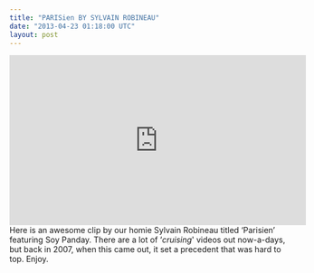 ```yaml
---
title: "PARISien BY SYLVAIN ROBINEAU"
date: "2013-04-23 01:18:00 UTC"
layout: post
---
```


<p><iframe frameborder="0" height="301" src="https://www.dailymotion.com/embed/video/x322n2" width="524"></iframe><br/>Here is an awesome clip by our homie Sylvain Robineau titled &#8216;Parisien&#8217; featuring Soy Panday. There are a lot of &#8216;<em>cruising</em>' videos out now-a-days, but back in 2007, when this came out, it set a precedent that was hard to top. Enjoy.</p>
